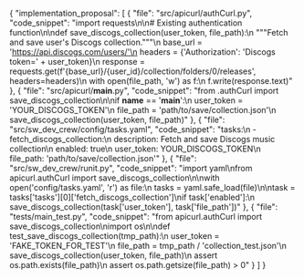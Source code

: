 {
  "implementation_proposal": [
    {
      "file": "src/apicurl/authCurl.py",
      "code_snippet": "import requests\n\n# Existing authentication function\n\ndef save_discogs_collection(user_token, file_path):\n    \"\"\"Fetch and save user's Discogs collection.\"\"\"\n    base_url = 'https://api.discogs.com/users/'\n    headers = {'Authorization': 'Discogs token=' + user_token}\n    response = requests.get(f'{base_url}/{user_id}/collection/folders/0/releases', headers=headers)\n    with open(file_path, 'w') as f:\n        f.write(response.text)"
    },
    {
      "file": "src/apicurl/__main__.py",
      "code_snippet": "from .authCurl import save_discogs_collection\n\nif __name__ == '__main__':\n    user_token = 'YOUR_DISCOGS_TOKEN'\n    file_path = 'path/to/save/collection.json'\n    save_discogs_collection(user_token, file_path)"
    },
    {
      "file": "src/sw_dev_crew/config/tasks.yaml",
      "code_snippet": "tasks:\n  - fetch_discogs_collection:\n      description: Fetch and save Discogs music collection\n      enabled: true\n      user_token: YOUR_DISCOGS_TOKEN\n      file_path: 'path/to/save/collection.json'"
    },
    {
      "file": "src/sw_dev_crew/runit.py",
      "code_snippet": "import yaml\nfrom apicurl.authCurl import save_discogs_collection\n\nwith open('config/tasks.yaml', 'r') as file:\n    tasks = yaml.safe_load(file)\n\ntask = tasks['tasks'][0]['fetch_discogs_collection']\nif task['enabled']:\n    save_discogs_collection(task['user_token'], task['file_path'])"
    },
    {
      "file": "tests/main_test.py",
      "code_snippet": "from apicurl.authCurl import save_discogs_collection\nimport os\n\ndef test_save_discogs_collection(tmp_path):\n    user_token = 'FAKE_TOKEN_FOR_TEST'\n    file_path = tmp_path / 'collection_test.json'\n    save_discogs_collection(user_token, file_path)\n    assert os.path.exists(file_path)\n    assert os.path.getsize(file_path) > 0"
    }
  ]
}